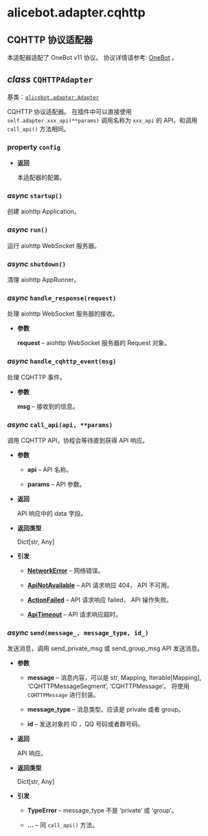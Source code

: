 # alicebot.adapter.cqhttp

## CQHTTP 协议适配器

本适配器适配了 OneBot v11 协议。
协议详情请参考: [OneBot](https://github.com/howmanybots/onebot/blob/master/README.md) 。


## _class_ `CQHTTPAdapter`

基类：[`alicebot.adapter.Adapter`](../README.md#alicebot.adapter.Adapter)

CQHTTP 协议适配器。
在插件中可以直接使用 `self.adapter.xxx_api(**params)` 调用名称为 `xxx_api` 的 API，和调用 `call_api()` 方法相同。


### property `config`


* **返回**

    本适配器的配置。



### _async_ `startup()`

创建 aiohttp Application。


### _async_ `run()`

运行 aiohttp WebSocket 服务器。


### _async_ `shutdown()`

清理 aiohttp AppRunner。


### _async_ `handle_response(request)`

处理 aiohttp WebSocket 服务器的接收。


* **参数**

    **request** – aiohttp WebSocket 服务器的 Request 对象。



### _async_ `handle_cqhttp_event(msg)`

处理 CQHTTP 事件。


* **参数**

    **msg** – 接收到的信息。



### _async_ `call_api(api, **params)`

调用 CQHTTP API，协程会等待直到获得 API 响应。


* **参数**

    
    * **api** – API 名称。


    * **params** – API 参数。



* **返回**

    API 响应中的 data 字段。



* **返回类型**

    Dict[str, Any]



* **引发**

    
    * [**NetworkError**](exceptions.md#alicebot.adapter.cqhttp.exceptions.NetworkError) – 网络错误。


    * [**ApiNotAvailable**](exceptions.md#alicebot.adapter.cqhttp.exceptions.ApiNotAvailable) – API 请求响应 404， API 不可用。


    * [**ActionFailed**](exceptions.md#alicebot.adapter.cqhttp.exceptions.ActionFailed) – API 请求响应 failed， API 操作失败。


    * [**ApiTimeout**](exceptions.md#alicebot.adapter.cqhttp.exceptions.ApiTimeout) – API 请求响应超时。



### _async_ `send(message_, message_type, id_)`

发送消息，调用 send_private_msg 或 send_group_msg API 发送消息。


* **参数**

    
    * **message** – 消息内容，可以是 str, Mapping, Iterable[Mapping], ‘CQHTTPMessageSegment’, ‘CQHTTPMessage’。
    将使用 `CQHTTPMessage` 进行封装。


    * **message_type** – 消息类型。应该是 private 或者 group。


    * **id** – 发送对象的 ID ，QQ 号码或者群号码。



* **返回**

    API 响应。



* **返回类型**

    Dict[str, Any]



* **引发**

    
    * **TypeError** – message_type 不是 ‘private’ 或 ‘group’。


    * **...** – 同 `call_api()` 方法。
